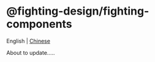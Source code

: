 # @fighting-design/fighting-components

English | [Chinese](https://github.com/FightingDesign/fighting-design/blob/master/packages/fighting-components/README.md)

About to update.....
